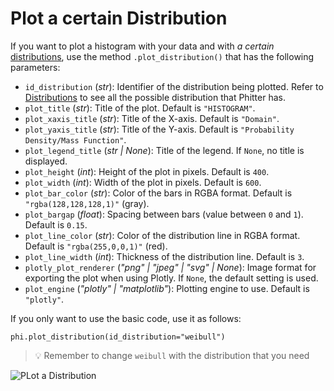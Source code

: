 # Plot a certain Distribution

If you want to plot a histogram with your data and with _a certain_ [distributions](/documentation/distributions/distributions.md), use the method `.plot_distribution()` that has the following parameters:

- `id_distribution` (_str_): Identifier of the distribution being plotted. Refer to [Distributions](/documentation/distributions/distributions.md) to see all the possible distribution that Phitter has.
- `plot_title` (_str_): Title of the plot. Default is `"HISTOGRAM"`.
- `plot_xaxis_title` (_str_): Title of the X-axis. Default is `"Domain"`.
- `plot_yaxis_title` (_str_): Title of the Y-axis. Default is `"Probability Density/Mass Function"`.
- `plot_legend_title` (_str | None_): Title of the legend. If `None`, no title is displayed.
- `plot_height` (_int_): Height of the plot in pixels. Default is `400`.
- `plot_width` (_int_): Width of the plot in pixels. Default is `600`.
- `plot_bar_color` (_str_): Color of the bars in RGBA format. Default is `"rgba(128,128,128,1)"` (gray).
- `plot_bargap` (_float_): Spacing between bars (value between `0` and `1`). Default is `0.15`.
- `plot_line_color` (_str_): Color of the distribution line in RGBA format. Default is `"rgba(255,0,0,1)"` (red).
- `plot_line_width` (_int_): Thickness of the distribution line. Default is `3`.
- `plotly_plot_renderer` (_"png" | "jpeg" | "svg" | None_): Image format for exporting the plot when using Plotly. If `None`, the default setting is used.
- `plot_engine` (_"plotly" | "matplotlib"_): Plotting engine to use. Default is `"plotly"`.

If you only want to use the basic code, use it as follows:

```pyther
phi.plot_distribution(id_distribution="weibull")
```

> 💡 Remember to change `weibull` with the distribution that you need

![PLot a Distribution](/static/fit/plot-one-distribution.png)
